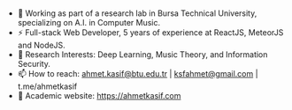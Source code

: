 ###
- 🔭 Working as part of a research lab in Bursa Technical University, specializing on A.I. in Computer Music. 
- ⚡ Full-stack Web Developer, 5 years of experience at ReactJS, MeteorJS and NodeJS.
- 🌱 Research Interests: Deep Learning, Music Theory, and Information Security.
- 📫 How to reach: ahmet.kasif@btu.edu.tr | ksfahmet@gmail.com | t.me/ahmetkasif
- 💪 Academic website: https://ahmetkasif.com
